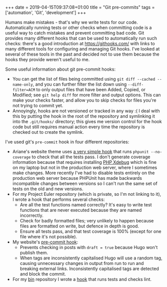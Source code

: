 +++
date = 2019-04-15T09:37:08+01:00
title = "Git pre-commits"
tags = ['automation', 'Git', 'development']
+++

Humans make mistakes - that's why we write tests for our code.  Automatically
running tests or other checks when committing code is a useful way to catch
mistakes and prevent committing bad code.  Git provides many different hooks
that can be used to automatically run such checks: there's a good introduction
at <https://githooks.com/> with links to many different tools for configuring
and managing Git hooks.  I've looked at several of these tools in the past and
decided not to use them because the hooks they provide weren't useful to me.

Some useful information about git pre-commit hooks:

*   You can get the list of files being committed using `git diff --cached
    --name-only`, and you can further filter the list down using
    `--diff-filter=ACM` to only output files that have been Added, Copied, or
    Modified; see `git help diff` for more filter and output options.  This can
    make your checks faster, and allow you to skip checks for files you're not
    trying to commit yet.
*   Annoyingly, hooks are not versioned or tracked in any way :(  I deal with
    this by putting the hook in the root of the repository and symlinking it
    into the `.git/hooks/` directory; this gives me version control for the hook
    code but still requires manual action every time the repository is checked
    out to create the symlink.

I've used git's `pre-commit` hook in four different repositories:

*   Ariane's website theme uses [a very simple
    hook](https://github.com/tobinjt/ariane-theme/blob/master/git-pre-commit-hook)
    that runs `phpunit --no-coverage` to check that all the tests pass.  I don't
    generate coverage information because that requires installing [PHP
    Xdebug](https://xdebug.org/) which is fine on my laptop but not in the
    production web server, where I sometimes make changes.  More recently I've
    had to disable tests entirely on the production web server because PHPUnit
    has made backwards incompatible changes between versions so I can't run the
    same set of tests on the old and new versions.
*   For my Project Euler repository (which is private, so I'm not linking to
    it), I wrote a hook that performs several checks:
    *   Are all the test functions named correctly?  It's easy to write test
        functions that are never executed because they are named incorrectly.
    *   Check for badly formatted files; very unlikely to happen because files
        are formatted on write, but defence in depth is good.
    *   Ensure all tests pass, and that test coverage is 100% (except for one
        file where it's not possible).
*   My website's [pre-commit
    hook](https://github.com/tobinjt/johntobin.ie/blob/master/git-pre-commit-hook):
    *   Prevents checking in posts with `draft = true` because Hugo won't
        publish them.
    *   When tags are inconsistently capitalised Hugo will use a random tag,
        causing unnecessary changes in output from run to run and breaking
        external links.  Inconsistently capitalised tags are detected and block
        the commit.
*   For my [bin](https://github.com/tobinjt/bin) repository I wrote a
    [hook](https://github.com/tobinjt/bin/blob/master/bin-git-precommit-hook)
    that runs tests and checks lint.
